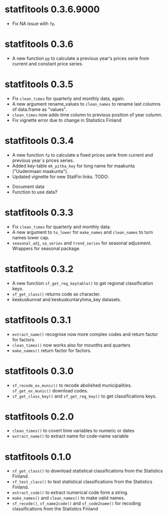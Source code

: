 # statfitools 0.3.6.9000

* Fix NA issue with `fp`.


# statfitools 0.3.6

* A new function `pp` to calculate a previous year's prices serie from current and 
  constant price series.

# statfitools 0.3.5

* Fix `clean_times` for quarterly and monthly data, again.
* A new argument rename_values to `clean_names` to rename last columns of data.frame as "values".
* `clean_times` now adds time column to previous position of year column.
* Fix vignette error due to change in Statistics Finland

# statfitools 0.3.4

* A new function `fp` to calculate a fixed prices serie from current and 
  previous year´s prices series.
* Added key-table `mk_pitka_key` for long name for maakunta ("Uudenmaan maakunta").
* Updated vignette for new StatFin links.
TODO: 
- Document data
- Function to use data?


# statfitools 0.3.3

* Fix `clean_times` for quarterly and monthly data.
* A new argument to `to_lower` for `make_names` and `clean_names` to turn 
  names lower cap.
* `seasonal_adj`, `sa_series` and `trend_series` for seasonal adjusment. 
   Wrappers for seasonal package.

# statfitools 0.3.2

* A new function `sf_get_reg_keytable()` to get regional classification keys.
* `sf_get_class()` returns code as character.
* keskuskunnat and keskuskuntaryhma_key datasets.

# statfitools 0.3.1

* `extract_name()` recognise now more complex codes and return factor for factors.
* `clean_times()` now works also for mounths and quarters
* `make_names()` return factor for factors.



# statfitools 0.3.0

* `sf_recode_ex_munic()` to recode abolished municipalities. 
  `sf_get_ex_munic()` download codes.
* `sf_get_class_key()` and `sf_get_reg_key()` to get classifications keys.


# statfitools 0.2.0

* `clean_times()` to covert time variables to numeric or dates
* `extract_name()` to extract name for code-name variable

# statfitools 0.1.0

* `sf_get_class()` to download statistical classifications from the Statistics Finland.
* `sf_test_class()` to test statistical classifications from the Statistics Finland.
* `extract_code()` to extract numerical code form a string.
* `make_names()` and `clean_names()` to make valid names.
* `sf_recode()`, `sf_name2code()` and `sf_code2name()` for recoding 
  classifications from the Statistics Finland
